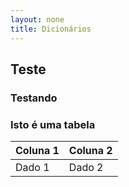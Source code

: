 ```yaml
---
layout: none
title: Dicionários
---
```


 <link href="/assets/styles.css" rel="stylesheet" type="text/css">

## Teste

### Testando

### Isto é uma tabela

Coluna 1 | Coluna 2
-|-|
Dado 1 | Dado 2
